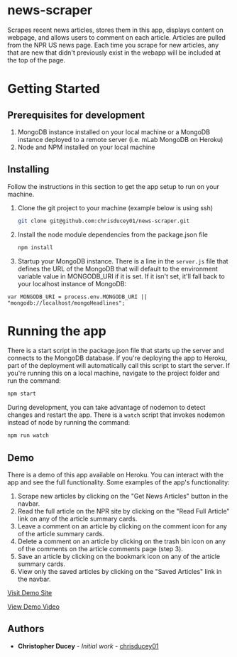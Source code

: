 # news-scraper
Scrapes recent news articles, stores them in this app, displays content on webpage, and allows users to comment on each article.  Articles are pulled from the NPR US news page.  Each time you scrape for new articles, any that are new that didn't previously exist in the webapp will be included at the top of the page.  

# Getting Started

## Prerequisites for development

1.  MongoDB instance installed on your local machine or a MongoDB instance deployed to a remote server (i.e. mLab MongoDB on Heroku)
2.  Node and NPM installed on your local machine

## Installing

Follow the instructions in this section to get the app setup to run on your machine.

1.  Clone the git project to your machine (example below is using ssh)
    ``` bash
    git clone git@github.com:chrisducey01/news-scraper.git
    ```

2.  Install the node module dependencies from the package.json file
    ``` bash
    npm install
    ```

3.  Startup your MongoDB instance.  There is a line in the `server.js` file that defines the URL of the MongoDB that will default to the environment variable value in MONGODB_URI if it is set.  If it isn't set, it'll fall back to your localhost instance of MongoDB: 
```// If deployed, use the deployed database. Otherwise use the local mongoHeadlines database
var MONGODB_URI = process.env.MONGODB_URI || "mongodb://localhost/mongoHeadlines";
```

# Running the app

There is a start script in the package.json file that starts up the server and connects to the MongoDB database.  If you're deploying the app to Heroku, part of the deployment will automatically call this script to start the server.  If you're running this on a local machine, navigate to the project folder and run the command:
``` bash
npm start
```

During development, you can take advantage of nodemon to detect changes and restart the app.  There is a `watch` script that invokes nodemon instead of node by running the command:
``` bash
npm run watch
```

## Demo

There is a demo of this app available on Heroku.  You can interact with the app and see the full functionality.  Some examples of the app's functionality:
1.  Scrape new articles by clicking on the "Get News Articles" button in the navbar.
2.  Read the full article on the NPR site by clicking on the "Read Full Article" link on any of the article summary cards.
3.  Leave a comment on an article by clicking on the comment icon for any of the article summary cards.
4.  Delete a comment on an article by clicking on the trash bin icon on any of the comments on the article comments page (step 3).
5.  Save an article by clicking on the bookmark icon on any of the article summary cards.
6.  View only the saved articles by clicking on the "Saved Articles" link in the navbar.

[Visit Demo Site](https://stormy-earth-39694.herokuapp.com/)

[View Demo Video](https://drive.google.com/file/d/1fHV7bAC99zAZbsuJTuQsgY8aDrQgtJ3d/view)

## Authors
* **Christopher Ducey** - *Initial work* - [chrisducey01](https://github.com/chrisducey01)
